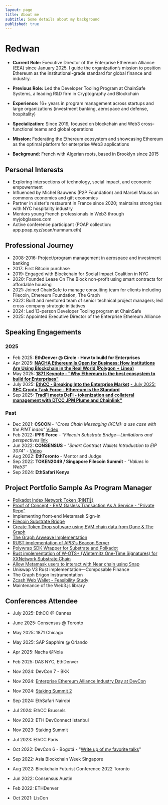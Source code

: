 ```yaml
---
layout: page
title: About me
subtitle: Some details about my background
published: true
---
```

# Redwan

- **Current Role:** Executive Director of the Enterprise Ethereum Alliance (EEA) since January 2025. I guide the organization’s mission to position Ethereum as the institutional-grade standard for global finance and industry.

- **Previous Role:** Led the Developer Tooling Program at ChainSafe Systems, a leading R&D firm in Cryptography and Blockchain
- **Experience:** 16+ years in program management across startups and large organizations (investment banking, aerospace and defense, hospitality)
- **Specialization:** Since 2019, focused on blockchain and Web3 cross-functional teams and global operations
- **Mission:** Federating the Ethereum ecosystem and showcasing Ethereum as the optimal platform for enterprise Web3 applications
- **Background:** French with Algerian roots, based in Brooklyn since 2015


## Personal Interests
- Exploring intersections of technology, social impact, and economic empowerment
- Influenced by Michel Bauwens (P2P Foundation) and Marcel Mauss on commons economics and gift economies
- Partner in sister's restaurant in France since 2020; maintains strong ties with NYC hospitality industry
- Mentors young French professionals in Web3 through myjobglasses.com
- Active conference participant (POAP collection: app.poap.xyz/scan/numnum.eth)

## Professional Journey
- 2008-2016: Project/program management in aerospace and investment banking
- 2017: First Bitcoin purchase
- 2019: Engaged with Blockchain for Social Impact Coalition in NYC
- 2020: Founded Lease On The Block non-profit using smart contracts for affordable housing
- 2021: Joined ChainSafe to manage consulting team for clients including Filecoin, Ethereum Foundation, The Graph
- 2022: Built and mentored team of senior technical project managers; led cross-company strategic initiatives
- 2024: Led 13-person Developer Tooling program at ChainSafe
- 2025: Appointed Executive Director of the Enterprise Ethereum Alliance


## Speaking Engagements

### 2025
- Feb 2025: **EthDenver @ Circle - How to build for Enterprises**
- Apr 2025: [**NACHA Ethereum Is Open for Business: How Institutions Are Using Blockchain in the Real World (Polygon + Linea)**](https://payments.nacha.org/session/ethereum-open-business-how-institutions-are-using-blockchain-real-world)
- May 2025: [**1871 Keynote - "Why Ethereum is the best ecosystem to build for Enterprises"**](https://1871.com/innovation-labs/emerging-tech-summit/)
- July 2025: [**EthCC - Breaking Into the Enterprise Market**](https://www.youtube.com/watch?v=ukW0XCwaZ6s)
[- July 2025: **SEC Crypto Task Force - Ethereum is the Standard**](https://www.sec.gov/files/ctf-memo-erc-3643-association-071625.pdf)
- Sep 2025: [**TradFi meets DeFi -  tokenization and collateral management with DTCC JPM Plume and Chainlink"**](https://x.com/EntEthAlliance/status/1969157194752147470)

### Past 
- Dec 2021: **CSCON** - *"Cross Chain Messaging (XCM): a use case with the PINT index"* [Video](https://www.youtube.com/watch?v=s-f2JJk4Q44&t=35s)
- Feb 2022: **IPFS Force** - *"Filecoin Substrate Bridge—Limitations and perspectives* [link](https://twitter.com/force_ipfs/status/1480879442767474692?s=20)
- Jun 2022: **CONSENSUS** - *"Smart Contract Wallets Introduction to EIP 3074"* - [Video](https://youtu.be/jHB-k6H5T0k?t=528)
- Aug 2022: **EthToronto** - Mentor and Judge
- Sep 2022: **TOKEN2049 / Singapore Filecoin Summit** - *"Values in Web3"*
- Sep 2024: **EthSafari Kenya**


## Project Portfolio Sample As Program Manager
- [Polkadot Index Network Token (PINT🍺)](https://github.com/ChainSafe/PINT)
- [Proof of Concept - EVM Gasless Transaction As A Service - "Private Repo"](https://github.com/ChainSafe/gts-client/tree/635a96556c75c042cc6296ba1bd7129895e12705)
- Implementing front-end Metamask Sign-in 
- [Filecoin Substrate Bridge](https://github.com/ChainSafe/filecoindot)
- [Create Token Drop software using EVM chain data from Dune & The Graph](https://github.com/ChainSafe/palm-droptics/tree/a8a0c49875abeb610b64fe41f3a85b94c858b60e)
- [The Graph Arweave Implementation](https://github.com/graphprotocol/thegarii)
- [RUST implementation of API3's Beacon Server](https://github.com/ChainSafe/api3-rust)
- [Polywrap SDK Wrapper for Substrate and Polkadot](https://github.com/ChainSafe/integrations)
- [Rust implementation of W-OTS+ (Winternitz One-Time Signatures) for XXNetwork Substrate Chain](https://github.com/ChainSafe/xx-primitives)
- [Allow Metamask users to interact with Near chain using Snap](https://github.com/ChainSafe/near-snap) 
- Uniswap V3 Rust implementation—Composable Finance
- The Graph Erigon Instrumentation
- [Zcash Web Wallet - Feasibility Study](https://solutions.chainsafe.io/featured/Publications/Zcash-web-feasibility)
- Maintenance of the Web3.js library

## Conferences Attendee

- July 2025: EthCC @ Cannes
- June 2025: Consensus @ Toronto
- May 2025: 1871 Chicago
- May 2025: SAP Sapphire @ Orlando
- Apr 2025: Nacha @Nola

- Feb 2025: DAS NYC, EthDenver
- Nov 2024: DevCon 7 - BKK
- Nov 2024: [Enterprise Ethereum Alliance Industry Day at DevCon](https://lu.ma/uvn74xnl)
- Nov 2024: [Staking Summit 2](https://lu.ma/stakingsummit24)
- Sep 2024: EthSafari Nairobi
- Jul 2024: EthCC Brussels
- Nov 2023: ETH DevConnect Istanbul
- Nov 2023: Staking Summit
- Jul 2023: EthCC Paris
- Oct 2022: DevCon 6 - Bogotá - "[Write up of my favorite talks](https://docs.google.com/document/d/1y4Yn9OQsxYx5eHBO8uqbTQ9gZqhIjKsiwvnVFZ-giQY/edit?tab=t.0)"
- Sep 2022: Asia Blockchain Week Singapore
- Aug 2022: Blockchain Futurist Conference 2022 Toronto
- Jun 2022: Consensus Austin
- Feb 2022: ETHDenver
- Oct 2021: LisCon
